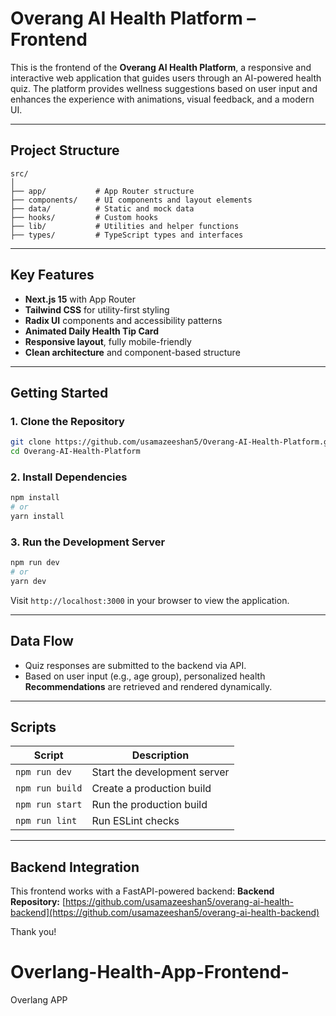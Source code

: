 # Overang AI Health Platform – Frontend

This is the frontend of the **Overang AI Health Platform**, a responsive and interactive web application that guides users through an AI-powered health quiz. The platform provides wellness suggestions based on user input and enhances the experience with animations, visual feedback, and a modern UI.

---

## Project Structure

```
src/
│
├── app/           # App Router structure
├── components/    # UI components and layout elements
├── data/          # Static and mock data
├── hooks/         # Custom hooks
├── lib/           # Utilities and helper functions
├── types/         # TypeScript types and interfaces
```

---

## Key Features

* **Next.js 15** with App Router
* **Tailwind CSS** for utility-first styling
* **Radix UI** components and accessibility patterns
* **Animated Daily Health Tip Card**
* **Responsive layout**, fully mobile-friendly
* **Clean architecture** and component-based structure

---

## Getting Started

### 1. Clone the Repository

```bash
git clone https://github.com/usamazeeshan5/Overang-AI-Health-Platform.git
cd Overang-AI-Health-Platform
```

### 2. Install Dependencies

```bash
npm install
# or
yarn install
```

### 3. Run the Development Server

```bash
npm run dev
# or
yarn dev
```

Visit `http://localhost:3000` in your browser to view the application.

---

## Data Flow

* Quiz responses are submitted to the backend via API.
* Based on user input (e.g., age group), personalized health **Recommendations** are retrieved and rendered dynamically.

---

## Scripts

| Script          | Description                  |
| --------------- | ---------------------------- |
| `npm run dev`   | Start the development server |
| `npm run build` | Create a production build    |
| `npm run start` | Run the production build     |
| `npm run lint`  | Run ESLint checks            |

---

## Backend Integration

This frontend works with a FastAPI-powered backend:
**Backend Repository:**
[https://github.com/usamazeeshan5/overang-ai-health-backend](https://github.com/usamazeeshan5/overang-ai-health-backend)

Thank you!

# Overlang-Health-App-Frontend-
Overlang APP

